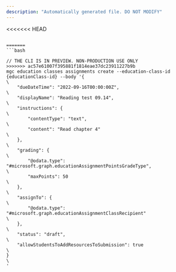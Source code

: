 ```yaml
---
description: "Automatically generated file. DO NOT MODIFY"
---
```


<<<<<<< HEAD
```cli

=======
```bash

// THE CLI IS IN PREVIEW. NON-PRODUCTION USE ONLY
>>>>>>> ac57e61007f395881f1814eae37dc23911227b9b
mgc education classes assignments create --education-class-id {educationClass-id} --body '{\
    "dueDateTime": "2022-09-16T00:00:00Z",\
    "displayName": "Reading test 09.14",\
    "instructions": {\
        "contentType": "text",\
        "content": "Read chapter 4"\
    },\
    "grading": {\
        "@odata.type": "#microsoft.graph.educationAssignmentPointsGradeType",\
        "maxPoints": 50\
    },\
    "assignTo": {\
        "@odata.type": "#microsoft.graph.educationAssignmentClassRecipient"\
    },\
    "status": "draft",\
    "allowStudentsToAddResourcesToSubmission": true\
}\
'

```